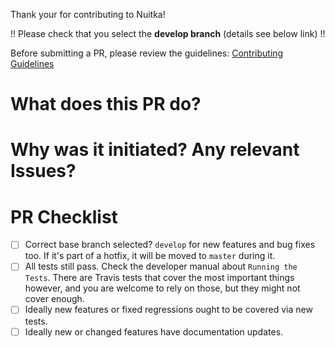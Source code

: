 Thank your for contributing to Nuitka!

!! Please check that you select the **develop branch** (details see below link) !!

Before submitting a PR, please review the guidelines:
[Contributing Guidelines](https://github.com/kayhayen/Nuitka/blob/master/CONTRIBUTING.md)

# What does this PR do?

# Why was it initiated? Any relevant Issues?

# PR Checklist

- [ ] Correct base branch selected? `develop` for new features and bug fixes too.
      If it's part of a hotfix, it will be moved to `master` during it.
- [ ] All tests still pass. Check the developer manual about `Running the Tests`.
      There are Travis tests that cover the most important things however, and you
      are welcome to rely on those, but they might not cover enough.
- [ ] Ideally new features or fixed regressions ought to be covered via new tests.
- [ ] Ideally new or changed features have documentation updates.
